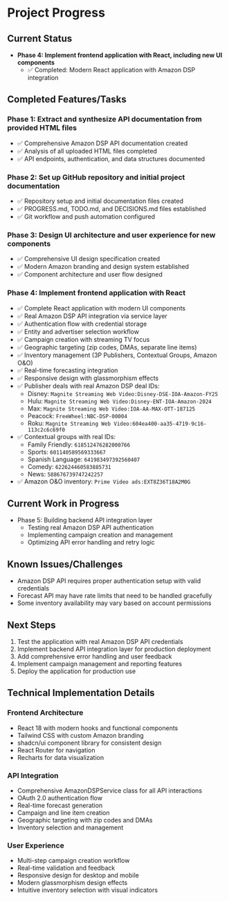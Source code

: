 # Project Progress

## Current Status

- **Phase 4: Implement frontend application with React, including new UI components**
  - ✅ Completed: Modern React application with Amazon DSP integration

## Completed Features/Tasks

### Phase 1: Extract and synthesize API documentation from provided HTML files
- ✅ Comprehensive Amazon DSP API documentation created
- ✅ Analysis of all uploaded HTML files completed
- ✅ API endpoints, authentication, and data structures documented

### Phase 2: Set up GitHub repository and initial project documentation
- ✅ Repository setup and initial documentation files created
- ✅ PROGRESS.md, TODO.md, and DECISIONS.md files established
- ✅ Git workflow and push automation configured

### Phase 3: Design UI architecture and user experience for new components
- ✅ Comprehensive UI design specification created
- ✅ Modern Amazon branding and design system established
- ✅ Component architecture and user flow designed

### Phase 4: Implement frontend application with React
- ✅ Complete React application with modern UI components
- ✅ Real Amazon DSP API integration via service layer
- ✅ Authentication flow with credential storage
- ✅ Entity and advertiser selection workflow
- ✅ Campaign creation with streaming TV focus
- ✅ Geographic targeting (zip codes, DMAs, separate line items)
- ✅ Inventory management (3P Publishers, Contextual Groups, Amazon O&O)
- ✅ Real-time forecasting integration
- ✅ Responsive design with glassmorphism effects
- ✅ Publisher deals with real Amazon DSP deal IDs:
  - Disney: `Magnite Streaming Web Video:Disney-DSE-IOA-Amazon-FY25`
  - Hulu: `Magnite Streaming Web Video:Disney-ENT-IOA-Amazon-2024`
  - Max: `Magnite Streaming Web Video:IOA-AA-MAX-OTT-187125`
  - Peacock: `FreeWheel:NBC-DSP-00004`
  - Roku: `Magnite Streaming Web Video:604ea400-aa35-4719-9c16-113c2c6c69f0`
- ✅ Contextual groups with real IDs:
  - Family Friendly: `618512476282000766`
  - Sports: `601140589569333667`
  - Spanish Language: `641983497392560407`
  - Comedy: `622624460583885731`
  - News: `588676739747242257`
- ✅ Amazon O&O inventory: `Prime Video ads:EXT8Z36T18A2M0G`

## Current Work in Progress
- Phase 5: Building backend API integration layer
  - Testing real Amazon DSP API authentication
  - Implementing campaign creation and management
  - Optimizing API error handling and retry logic

## Known Issues/Challenges

- Amazon DSP API requires proper authentication setup with valid credentials
- Forecast API may have rate limits that need to be handled gracefully
- Some inventory availability may vary based on account permissions

## Next Steps

1. Test the application with real Amazon DSP API credentials
2. Implement backend API integration layer for production deployment
3. Add comprehensive error handling and user feedback
4. Implement campaign management and reporting features
5. Deploy the application for production use

## Technical Implementation Details

### Frontend Architecture
- React 18 with modern hooks and functional components
- Tailwind CSS with custom Amazon branding
- shadcn/ui component library for consistent design
- React Router for navigation
- Recharts for data visualization

### API Integration
- Comprehensive AmazonDSPService class for all API interactions
- OAuth 2.0 authentication flow
- Real-time forecast generation
- Campaign and line item creation
- Geographic targeting with zip codes and DMAs
- Inventory selection and management

### User Experience
- Multi-step campaign creation workflow
- Real-time validation and feedback
- Responsive design for desktop and mobile
- Modern glassmorphism design effects
- Intuitive inventory selection with visual indicators

